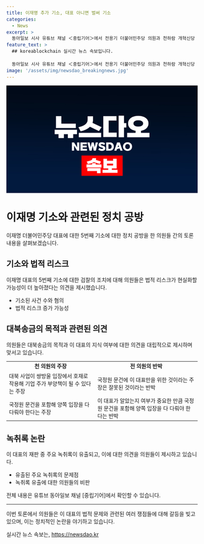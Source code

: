 ```yaml
---
title: 이재명 추가 기소, 대표 아니면 벌써 기소
categories:
  - News
excerpt: >
  동아일보 시사 유튜브 채널 ＜중립기어＞에서 전용기 더불어민주당 의원과 천하람 개혁신당 의원은 이재명 민주당 대표에 대한 5번째 기소를 놓고 공방을 벌였습니다. 이 대표는 총 7개 사건 11개 혐의로 재판을 받게 되었고, 대북송금 목적과 해당 대표의 인지 여부에 대한 논쟁이 벌어졌습니다. 두 의원은 녹취록 유출과 정치적 의도를 의심하며 이 관련된 주요 녹취록이 공개되었다고 언급했습니다.
feature_text: >
  ## koreablockchain 실시간 뉴스 속보입니다.

  동아일보 시사 유튜브 채널 ＜중립기어＞에서 전용기 더불어민주당 의원과 천하람 개혁신당 의원은 이재명 민주당 대표에 대한 5번째 기소를 놓고 공방을 벌였습니다. 이 대표는 총 7개 사건 11개 혐의로 재판을 받게 되었고, 대북송금 목적과 해당 대표의 인지 여부에 대한 논쟁이 벌어졌습니다. 두 의원은 녹취록 유출과 정치적 의도를 의심하며 이 관련된 주요 녹취록이 공개되었다고 언급했습니다.
image: '/assets/img/newsdao_breakingnews.jpg'
---
```


<p><img src="/assets/img/newsdao_breakingnews.jpg" alt="koreablockchain 속보" /></p>

<h1>이재명 기소와 관련된 정치 공방</h1>

<p data-ke-size="size16">이재명 더불어민주당 대표에 대한 5번째 기소에 대한 정치 공방을 한 의원들 간의 토론 내용을 살펴보겠습니다.</p>

<h2>기소와 법적 리스크</h2>

<p data-ke-size="size16">이재명 대표의 5번째 기소에 대한 검찰의 조치에 대해 의원들은 법적 리스크가 현실화할 가능성이 더 높아졌다는 의견을 제시했습니다.</p>

<ul>
    <li>기소된 사건 수와 혐의</li>
    <li>법적 리스크 증가 가능성</li>
</ul>

<h2>대북송금의 목적과 관련된 의견</h2>

<p data-ke-size="size16">의원들은 대북송금의 목적과 이 대표의 지식 여부에 대한 의견을 대립적으로 제시하며 맞서고 있습니다.</p>

<table>
    <tr>
        <td style="text-align: center; height: 17px;"><b>천 의원의 주장</b></td>
        <td style="text-align: center; height: 17px;"><b>전 의원의 반박</b></td>
    </tr>
    <tr>
        <td>대북 사업이 쌍방울 입장에서 호재로 작용해 기업 주가 부양책이 될 수 있다는 주장</td>
        <td>국정원 문건에 이 대표만을 위한 것이라는 주장은 잘못된 것이라는 반박</td>
    </tr>
    <tr>
        <td>국정원 문건을 포함해 양쪽 입장을 다 다뤄야 한다는 주장</td>
        <td>이 대표가 알았는지 여부가 중요한 만큼 국정원 문건을 포함해 양쪽 입장을 다 다뤄야 한다는 반박</td>
    </tr>
</table>

<h2>녹취록 논란</h2>

<p data-ke-size="size16">이 대표의 재판 중 주요 녹취록이 유출되고, 이에 대한 의견을 의원들이 제시하고 있습니다.</p>

<ul>
    <li>유출된 주요 녹취록의 문제점</li>
    <li>녹취록 유출에 대한 의원들의 비판</li>
</ul>

<p data-ke-size="size16">전체 내용은 유튜브 동아일보 채널 [중립기어]에서 확인할 수 있습니다.</p>

<hr>

<p data-ke-size="size16">이번 토론에서 의원들은 이 대표의 법적 문제와 관련된 여러 쟁점들에 대해 갈등을 빚고 있으며, 이는 정치적인 논란을 야기하고 있습니다.</p>
실시간 뉴스 속보는, <a href="https://newsdao.kr" rel="dofollow">https://newsdao.kr</a>



